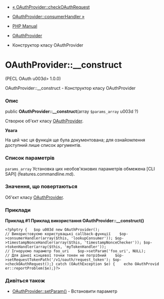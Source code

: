 - [«
OAuthProvider::checkOAuthRequest](oauthprovider.checkoauthrequest.md)
- [OAuthProvider::consumerHandler
»](oauthprovider.consumerhandler.md)

- [PHP Manual](index.md)
- [OAuthProvider](class.oauthprovider.md)
- Конструктор класу OAuthProvider

# OAuthProvider::\_\_construct

(PECL OAuth u003d> 1.0.0)

OAuthProvider::\_\_construct - Конструктор класу OAuthProvider

### Опис

public **OAuthProvider::\_\_construct**(array `$params_array` u003d ?)

Створює об'єкт класу [OAuthProvider](class.oauthprovider.md).

**Увага**

На цей час ця функція ще була документована; для
ознайомлення доступний лише список аргументів.

### Список параметрів

`params_array`
Установка цих необов'язкових параметрів обмежена [CLI
SAPI] (features.commandline.md).

### Значення, що повертаються

Об'єкт класу [OAuthProvider](class.oauthprovider.md).

### Приклади

**Приклад #1 Приклад використання **OAuthProvider::\_\_construct()****

` <?phptry {   $op u003d new OAuthProvider(); // Використовуємо користувацькі callback-функції    $op->consumerHandler(array($this, 'lookupConsumer')); $op->timestampNonceHandler(array($this, 'timestampNonceChecker')); $op->tokenHandler(array($this, 'myTokenHandler')); // Ігноруємо параметр foo_uri    $op->setParam('foo_uri', NULL); // Для даної кінцевої точки токен не потрібний    $op->setRequestTokenPath('/v1/oauth/request_token'); $op->checkOAuthRequest();} catch (OAuthException $e) {    echo OAuthProvider::reportProblem($e);}?> `

### Дивіться також

- [OAuthProvider::setParam()](oauthprovider.setparam.md) -
Встановити параметр
